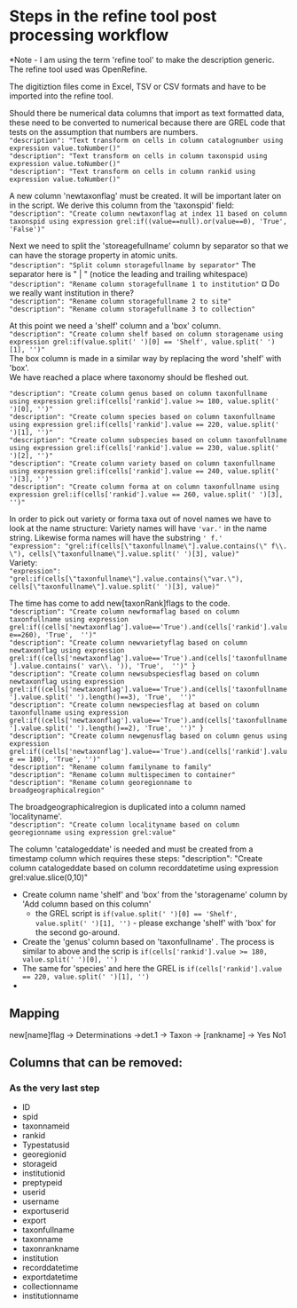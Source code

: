 # Steps in the refine tool post processing workflow
*Note -  I am using the term 'refine tool' to make the description  generic. The refine tool used was OpenRefine.


The digitiztion files come in Excel, TSV or CSV formats and have to be imported into the refine tool.

 Should there be numerical data columns that import as text formatted data, these need to be converted to numerical because there are GREL code that tests on the assumption that numbers are numbers.  
 `"description": "Text transform on cells in column catalognumber using expression value.toNumber()"`  
 `"description": "Text transform on cells in column taxonspid using expression value.toNumber()"`  
 `"description": "Text transform on cells in column rankid using expression value.toNumber()"`

A new column 'newtaxonflag' must be created. It will be important later on in the script. We derive this column from the 'taxonspid' field:  
`"description": "Create column newtaxonflag at index 11 based on column taxonspid using expression grel:if((value==null).or(value==0), 'True', 'False')"`
 

Next we need to split the 'storeagefullname' column by separator so that we can have the storage property in atomic units.  
`"description": "Split column storagefullname by separator"` The separator here is " | " (notice the leading and trailing whitespace)
`"description": "Rename column storagefullname 1 to institution"` ¤ Do we really want institution in there?  
`"description": "Rename column storagefullname 2 to site"`  
`"description": "Rename column storagefullname 3 to collection"`  

At this point we need a 'shelf' column and a 'box' column.  
`"description": "Create column shelf based on column storagename using expression grel:if(value.split(' ')[0] == 'Shelf', value.split(' ')[1], '')"`  
The box column is made in a similar way by replacing the word 'shelf' with 'box'.  
We have reached a place where taxonomy should be fleshed out.  

`"description": "Create column genus based on column taxonfullname using expression grel:if(cells['rankid'].value >= 180, value.split(' ')[0], '')"`  
`"description": "Create column species based on column taxonfullname using expression grel:if(cells['rankid'].value == 220, value.split(' ')[1], '')"`  
`"description": "Create column subspecies based on column taxonfullname using expression grel:if(cells['rankid'].value == 230, value.split(' ')[2], '')"`  
`"description": "Create column variety based on column taxonfullname using expression grel:if(cells['rankid'].value == 240, value.split(' ')[3], '')"`  
`"description": "Create column forma at on column taxonfullname using expression grel:if(cells['rankid'].value == 260, value.split(' ')[3], '')"`  

In order to pick out variety or forma taxa out of novel names we have to look at the name structure: Variety names will have `'var.'` in the name string. Likewise forma names will have the substring `' f.'`   
`"expression": "grel:if(cells[\"taxonfullname\"].value.contains(\" f\\. \"), cells[\"taxonfullname\"].value.split(' ')[3], value)"`  
Variety:  
`"expression": "grel:if(cells[\"taxonfullname\"].value.contains(\"var.\"), cells[\"taxonfullname\"].value.split(' ')[3], value)"`  

The time has come to add new[taxonRank]flags to the code.  
`"description": "Create column newformaflag based on column taxonfullname using expression grel:if((cells['newtaxonflag'].value=='True').and(cells['rankid'].value==260), 'True',  '')"`  
`"description": "Create column newvarietyflag based on column newtaxonflag using expression grel:if((cells['newtaxonflag'].value=='True').and(cells['taxonfullname'].value.contains(' var\\. ')), 'True',  '')"
  }`  
`"description": "Create column newsubspeciesflag based on column newtaxonflag using expression grel:if((cells['newtaxonflag'].value=='True').and(cells['taxonfullname'].value.split(' ').length()==3), 'True',  '')"`  
`"description": "Create column newspeciesflag at based on column taxonfullname using expression grel:if((cells['newtaxonflag'].value=='True').and(cells['taxonfullname'].value.split(' ').length()==2), 'True',  '')"
  }`  
`"description": "Create column newgenusflag based on column genus using expression grel:if((cells['newtaxonflag'].value=='True').and(cells['rankid'].value == 180), 'True', '')"`  
`"description": "Rename column familyname to family"`  
`"description": "Rename column multispecimen to container"`  
`"description": "Rename column georegionname to broadgeographicalregion"`  


The broadgeographicalregion is duplicated into a column named 'localityname'.  
`"description": "Create column localityname based on column georegionname using expression grel:value"`

The column 'catalogeddate' is needed and must be created from a timestamp column which requires these steps:
"description": "Create column catalogeddate based on column recorddatetime using expression grel:value.slice(0,10)"  



- Create column name 'shelf' and 'box' from the 'storagename' column by 'Add column based on this column' 
  - the GREL script is `if(value.split(' ')[0] == 'Shelf', value.split(' ')[1], '')` - please exchange 'shelf' with 'box' for the second go-around.
- Create the 'genus' column based on 'taxonfullname' . The process is similar to above and the scrip is `if(cells['rankid'].value >= 180, value.split(' ')[0], '')`
- The same for 'species' and here the GREL is `if(cells['rankid'].value == 220, value.split(' ')[1], '')`  
- 


## Mapping
new[name]flag -> Determinations ->det.1 -> Taxon -> [rankname] -> Yes No1

## Columns that can be removed:
### As the very last step  

* ID
* spid
* taxonnameid
* rankid
* Typestatusid
* georegionid
* storageid
* institutionid
* preptypeid
* userid
* username
* exportuserid
* export
* taxonfullname
* taxonname
* taxonrankname
* institution
* recorddatetime
* exportdatetime
* collectionname
* institutionname
